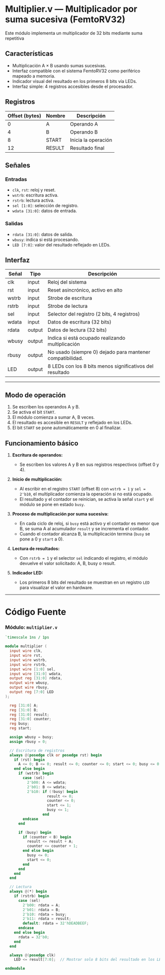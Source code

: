 # Multiplier.v — Multiplicador por suma sucesiva (FemtoRV32)

Este módulo implementa un multiplicador de 32 bits mediante suma repetitiva

## Características

- Multiplicación A × B usando sumas sucesivas.
- Interfaz compatible con el sistema FemtoRV32 como periférico mapeado a memoria.
- Indicador visual del resultado en los primeros 8 bits vía LEDs.
- Interfaz simple: 4 registros accesibles desde el procesador.

## Registros

| Offset (bytes) | Nombre    | Descripción               |
|----------------|-----------|---------------------------|
| 0              | A         | Operando A                |
| 4              | B         | Operando B                |
| 8              | START     | Inicia la operación       |
| 12             | RESULT    | Resultado final           |

## Señales

### Entradas
- `clk`, `rst`: reloj y reset.
- `wstrb`: escritura activa.
- `rstrb`: lectura activa.
- `sel [1:0]`: selección de registro.
- `wdata [31:0]`: datos de entrada.

### Salidas
- `rdata [31:0]`: datos de salida.
- `wbusy`: indica si está procesando.
- `LED [7:0]`: valor del resultado reflejado en LEDs.

## Interfaz

| Señal   | Tipo    | Descripción                                   |
|---------|---------|-----------------------------------------------|
| clk     | input   | Reloj del sistema                              |
| rst     | input   | Reset asincrónico, activo en alto              |
| wstrb   | input   | Strobe de escritura                            |
| rstrb   | input   | Strobe de lectura                              |
| sel     | input   | Selector del registro (2 bits, 4 registros)   |
| wdata   | input   | Datos de escritura (32 bits)                   |
| rdata   | output  | Datos de lectura (32 bits)                      |
| wbusy   | output  | Indica si está ocupado realizando multiplicación |
| rbusy   | output  | No usado (siempre 0) dejado para mantener compatibilidad.                           |
| LED     | output  | 8 LEDs con los 8 bits menos significativos del resultado |

---

## Modo de operación

1. Se escriben los operandos A y B.
2. Se activa el bit `START`.
3. El módulo comienza a sumar A, B veces.
4. El resultado es accesible en `RESULT` y reflejado en los LEDs.
5. El bit `START` se pone automáticamente en 0 al finalizar.

## Funcionamiento básico

1. **Escritura de operandos:**  
   - Se escriben los valores A y B en sus registros respectivos (offset 0 y 4).
   
2. **Inicio de multiplicación:**  
   - Al escribir en el registro `START` (offset 8) con `wstrb = 1` y `sel = 2'b10`, el multiplicador comienza la operación si no está ocupado.
   - El resultado y el contador se reinician, se activa la señal `start` y el módulo se pone en estado `busy`.

3. **Proceso de multiplicación por suma sucesiva:**  
   - En cada ciclo de reloj, si `busy` está activo y el contador es menor que B, se suma A al acumulador `result` y se incrementa el contador.
   - Cuando el contador alcanza B, la multiplicación termina (`busy` se pone a 0 y `start` a 0).

4. **Lectura de resultados:**  
   - Con `rstrb = 1` y el selector `sel` indicando el registro, el módulo devuelve el valor solicitado: A, B, busy o result.
   
5. **Indicador LED:**  
   - Los primeros 8 bits del resultado se muestran en un registro `LED` para visualizar el valor en hardware.

---

# Código Fuente

### Módulo: `multiplier.v`
```verilog
`timescale 1ns / 1ps

module multiplier (
  input wire clk,
  input wire rst,
  input wire wstrb,
  input wire rstrb,
  input wire [1:0] sel,
  input wire [31:0] wdata,
  output reg [31:0] rdata,
  output wire wbusy,
  output wire rbusy,
  output reg [7:0] LED
);

  reg [31:0] A;
  reg [31:0] B;
  reg [31:0] result;
  reg [31:0] counter;
  reg busy;
  reg start;

  assign wbusy = busy;
  assign rbusy = 0;

  // Escritura de registros
  always @(posedge clk or posedge rst) begin
    if (rst) begin
      A <= 0; B <= 0; result <= 0; counter <= 0; start <= 0; busy <= 0;
    end else begin
      if (wstrb) begin
        case (sel)
          2'b00: A <= wdata;
          2'b01: B <= wdata;
          2'b10: if (!busy) begin
                   result <= 0;
                   counter <= 0;
                   start <= 1;
                   busy <= 1;
                 end
        endcase
      end

      if (busy) begin
        if (counter < B) begin
          result <= result + A;
          counter <= counter + 1;
        end else begin
          busy <= 0;
          start <= 0;
        end
      end
    end
  end

  // Lectura
  always @(*) begin
    if (rstrb) begin
      case (sel)
        2'b00: rdata = A;
        2'b01: rdata = B;
        2'b10: rdata = busy;
        2'b11: rdata = result;
        default: rdata = 32'hDEADBEEF;
      endcase
    end else begin
      rdata = 32'b0;
    end
  end

  always @(posedge clk)
    LED <= result[7:0];  // Mostrar solo 8 bits del resultado en los LEDs

endmodule